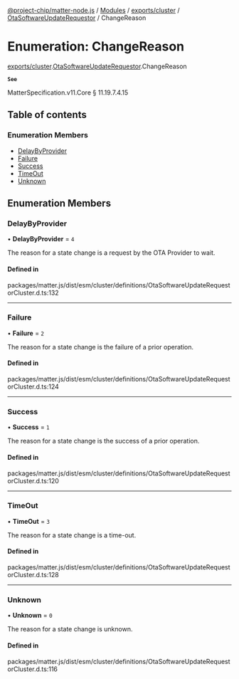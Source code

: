 [@project-chip/matter-node.js](../README.md) / [Modules](../modules.md) / [exports/cluster](../modules/exports_cluster.md) / [OtaSoftwareUpdateRequestor](../modules/exports_cluster.OtaSoftwareUpdateRequestor.md) / ChangeReason

# Enumeration: ChangeReason

[exports/cluster](../modules/exports_cluster.md).[OtaSoftwareUpdateRequestor](../modules/exports_cluster.OtaSoftwareUpdateRequestor.md).ChangeReason

**`See`**

MatterSpecification.v11.Core § 11.19.7.4.15

## Table of contents

### Enumeration Members

- [DelayByProvider](exports_cluster.OtaSoftwareUpdateRequestor.ChangeReason.md#delaybyprovider)
- [Failure](exports_cluster.OtaSoftwareUpdateRequestor.ChangeReason.md#failure)
- [Success](exports_cluster.OtaSoftwareUpdateRequestor.ChangeReason.md#success)
- [TimeOut](exports_cluster.OtaSoftwareUpdateRequestor.ChangeReason.md#timeout)
- [Unknown](exports_cluster.OtaSoftwareUpdateRequestor.ChangeReason.md#unknown)

## Enumeration Members

### DelayByProvider

• **DelayByProvider** = ``4``

The reason for a state change is a request by the OTA Provider to wait.

#### Defined in

packages/matter.js/dist/esm/cluster/definitions/OtaSoftwareUpdateRequestorCluster.d.ts:132

___

### Failure

• **Failure** = ``2``

The reason for a state change is the failure of a prior operation.

#### Defined in

packages/matter.js/dist/esm/cluster/definitions/OtaSoftwareUpdateRequestorCluster.d.ts:124

___

### Success

• **Success** = ``1``

The reason for a state change is the success of a prior operation.

#### Defined in

packages/matter.js/dist/esm/cluster/definitions/OtaSoftwareUpdateRequestorCluster.d.ts:120

___

### TimeOut

• **TimeOut** = ``3``

The reason for a state change is a time-out.

#### Defined in

packages/matter.js/dist/esm/cluster/definitions/OtaSoftwareUpdateRequestorCluster.d.ts:128

___

### Unknown

• **Unknown** = ``0``

The reason for a state change is unknown.

#### Defined in

packages/matter.js/dist/esm/cluster/definitions/OtaSoftwareUpdateRequestorCluster.d.ts:116
